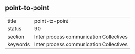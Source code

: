 ## point-to-point


|          |                                         |
| -------- | --------------------------------------- |
| title    | point-to-point                          | 
| status   | 90                                      |
| section  | Inter process communication Collectives |
| keywords | Inter process communication Collectives |


